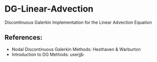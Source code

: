 # DG-Linear-Advection
Discontinuous Galerkin Implementation for the Linear Advection Equation

## References:
 - Nodal Discontinuous Galerkin Methods: Hesthaven & Warburton
 - Introduction to DG Methods: userjjb


